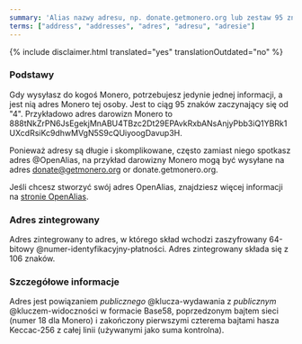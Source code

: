 ```yaml
---
summary: 'Alias nazwy adresu, np. donate.getmonero.org lub zestaw 95 znaków zaczynający się od 4'
terms: ["address", "addresses", "adres", "adresu", "adresie"]
---
```


{% include disclaimer.html translated="yes" translationOutdated="no" %}

### Podstawy

Gdy wysyłasz do kogoś Monero, potrzebujesz jedynie jednej informacji, a jest
nią adres Monero tej osoby. Jest to ciąg 95 znaków zaczynający się od
"4". Przykładowo adres darowizn Monero to
888tNkZrPN6JsEgekjMnABU4TBzc2Dt29EPAvkRxbANsAnjyPbb3iQ1YBRk1UXcdRsiKc9dhwMVgN5S9cQUiyoogDavup3H.

Ponieważ adresy są długie i skomplikowane, często zamiast niego spotkasz
adres @OpenAlias, na przykład darowizny Monero mogą być wysyłane na adres
donate@getmonero.org or donate.getmonero.org.

Jeśli chcesz stworzyć swój adres OpenAlias, znajdziesz więcej informacji na
[stronie OpenAlias](https://openalias.org/).

### Adres zintegrowany

Adres zintegrowany to adres, w którego skład wchodzi zaszyfrowany 64-bitowy
@numer-identyfikacyjny-płatności. Adres zintegrowany składa się z 106
znaków.

### Szczegółowe informacje

Adres jest powiązaniem *publicznego* @klucza-wydawania z *publicznym*
@kluczem-widoczności w formacie Base58, poprzedzonym bajtem sieci (numer 18
dla Monero) i zakończony pierwszymi czterema bajtami hasza Keccac-256 z
całej linii (używanymi jako suma kontrolna).
